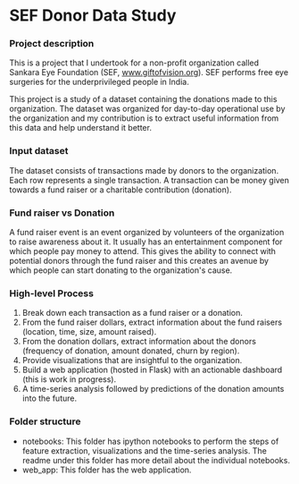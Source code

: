 # SEF Donor Data Study

### Project description  
This is a project that I undertook for a non-profit organization called Sankara Eye Foundation (SEF, www.giftofvision.org).
SEF performs free eye surgeries for the underprivileged people in India.  

This project is a study of a dataset containing the donations made to this organization. The dataset was organized for day-to-day operational use by the organization and my contribution is to extract useful information from this data and help understand it better.

### Input dataset
The dataset consists of transactions made by donors to the organization. Each row represents a single transaction. A transaction can be money given towards a fund raiser or a charitable contribution (donation).

### Fund raiser vs Donation
A fund raiser event is an event organized by volunteers of the organization to raise awareness about it. It usually has an entertainment component for which people pay money to attend. This gives the ability to connect with potential donors through the fund raiser and this creates an avenue by which people can start donating to the organization's cause.

### High-level Process

1. Break down each transaction as a fund raiser or a donation.  
2. From the fund raiser dollars, extract information about the fund raisers (location, time, size, amount raised).  
3. From the donation dollars, extract information about the donors (frequency of donation, amount donated, churn by region).  
4. Provide visualizations that are insightful to the organization.  
5. Build a web application (hosted in Flask) with an actionable dashboard (this is work in progress).  
6. A time-series analysis followed by predictions of the donation amounts into the future.  

### Folder structure
- notebooks: This folder has ipython notebooks to perform the steps of feature extraction, visualizations and the time-series analysis. The readme under this folder has more detail about the individual notebooks.
- web_app: This folder has the web application.
